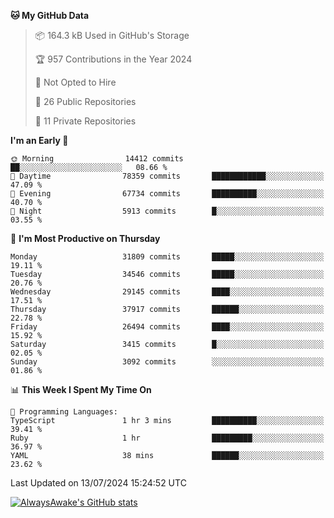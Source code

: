 <!--START_SECTION:waka-->
**🐱 My GitHub Data** 

> 📦 164.3 kB Used in GitHub's Storage 
 > 
> 🏆 957 Contributions in the Year 2024
 > 
> 🚫 Not Opted to Hire
 > 
> 📜 26 Public Repositories 
 > 
> 🔑 11 Private Repositories 
 > 
**I'm an Early 🐤** 

```text
🌞 Morning                14412 commits       ██░░░░░░░░░░░░░░░░░░░░░░░   08.66 % 
🌆 Daytime                78359 commits       ████████████░░░░░░░░░░░░░   47.09 % 
🌃 Evening                67734 commits       ██████████░░░░░░░░░░░░░░░   40.70 % 
🌙 Night                  5913 commits        █░░░░░░░░░░░░░░░░░░░░░░░░   03.55 % 
```
📅 **I'm Most Productive on Thursday** 

```text
Monday                   31809 commits       █████░░░░░░░░░░░░░░░░░░░░   19.11 % 
Tuesday                  34546 commits       █████░░░░░░░░░░░░░░░░░░░░   20.76 % 
Wednesday                29145 commits       ████░░░░░░░░░░░░░░░░░░░░░   17.51 % 
Thursday                 37917 commits       ██████░░░░░░░░░░░░░░░░░░░   22.78 % 
Friday                   26494 commits       ████░░░░░░░░░░░░░░░░░░░░░   15.92 % 
Saturday                 3415 commits        █░░░░░░░░░░░░░░░░░░░░░░░░   02.05 % 
Sunday                   3092 commits        ░░░░░░░░░░░░░░░░░░░░░░░░░   01.86 % 
```


📊 **This Week I Spent My Time On** 

```text
💬 Programming Languages: 
TypeScript               1 hr 3 mins         ██████████░░░░░░░░░░░░░░░   39.41 % 
Ruby                     1 hr                █████████░░░░░░░░░░░░░░░░   36.97 % 
YAML                     38 mins             ██████░░░░░░░░░░░░░░░░░░░   23.62 % 
```


 Last Updated on 13/07/2024 15:24:52 UTC
<!--END_SECTION:waka-->

[![AlwaysAwake's GitHub stats](https://github-readme-stats.vercel.app/api?username=AlwaysAwake&show_icons=true&theme=github_dark&count_private=true)](https://github.com/AlwaysAwake/AlwaysAwake)
